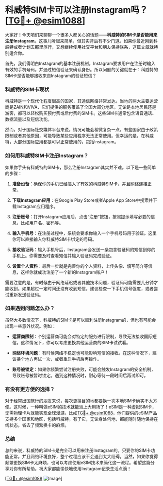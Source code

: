 # 科威特SIM卡可以注册Instagram吗？[[TG💪+ @esim1088](https://t.me/s/esim1088)]

大家好！今天咱们来聊聊一个很多人都关心的话题——**科威特的SIM卡是否能用来注册Instagram**。这事儿听起来简单，但其实背后有不少门道。如果你最近刚到科威特或者计划去那里旅行，又想继续使用社交平台和朋友保持联系，这篇文章就特别适合你。

首先，我们得明白Instagram的基本注册机制。Instagram要求用户在注册时输入有效的手机号码，并通过短信验证来确认身份。所以问题的关键就在于：科威特的SIM卡是否能够接收来自Instagram的验证短信？

### 科威特的SIM卡现状

科威特是一个现代化程度很高的国家，其通信网络非常发达。当地的两大主要运营商是ZAIN和VIVA，它们提供的服务覆盖了全国大部分地区。无论是本地居民还是游客，都可以轻松购买预付费或后付费的SIM卡。这些SIM卡通常包含语音通话、数据流量以及短信功能。

然而，对于国际社交媒体平台来说，情况可能会稍微复杂一点。有些国家由于政策限制或者其他原因，可能导致某些应用程序无法正常使用。但幸运的是，在科威特，大部分国际应用都是可以正常使用的，包括Instagram。

### 如何用科威特SIM卡注册Instagram？

如果你手头有科威特的SIM卡，那么注册Instagram其实并不难。以下是一些简单的步骤：

1. **准备设备**：确保你的手机已经插入了有效的科威特SIM卡，并且网络连接正常。
   
2. **下载Instagram应用**：在Google Play Store或者Apple App Store中搜索并下载Instagram应用程序。

3. **注册账号**：打开Instagram应用后，点击“注册”按钮，按照提示填写必要的信息，比如用户名、密码等。

4. **输入手机号**：在注册过程中，系统会要求你输入一个手机号码用于验证。这里你可以直接输入你科威特SIM卡绑定的号码。

5. **接收验证码**：输入手机号后，Instagram会发送一条包含验证码的短信到你的手机上。你需要及时查看短信并输入验证码完成验证。

6. **设置个人资料**：最后一步就是完善你的个人资料，上传头像、填写简介等信息，这样你就成功注册了一个新的Instagram账户！

需要注意的是，有时候由于网络延迟或者其他技术问题，验证码可能需要几分钟才能收到。如果超过一定时间还没有收到短信，建议检查一下手机信号强度，或者尝试重新发送验证码。

### 如果遇到问题怎么办？

虽然大多数情况下，科威特的SIM卡是可以顺利注册Instagram的，但也有可能会出现一些意外状况。例如：

- **运营商限制**：个别运营商可能会对特定的服务进行限制，导致无法接收国际短信。这种情况下，你可以考虑更换其他运营商的SIM卡试试看。
  
- **网络环境问题**：有时候网络不稳定也可能影响短信的接收。在这种情况下，建议换个地方再试一次，或者重启手机后再操作。

- **账号被锁定**：如果你频繁尝试注册失败，可能会触发Instagram的安全机制，导致账号被暂时锁定。遇到这种情况时，耐心等待一段时间后再试即可。

### 有没有更方便的选择？

对于经常出国旅行的朋友来说，每次更换目的地都要换一次本地SIM卡确实不太方便。这时候，一种叫做eSIM的技术就能派上大用场了！eSIM是一种虚拟SIM卡，无需物理卡片就能实现全球漫游。比如[TG💪+ @esim1088](https://t.me/s/esim1088)，他们提供的eSIM产品支持多个国家和地区，包括科威特。有了它，无论身处何地，都能随时随地保持在线状态，省去了频繁换卡的麻烦。

### 总结

总的来说，科威特的SIM卡是完全可以用来注册Instagram的。只要你的SIM卡功能正常，并且网络环境良好，整个过程应该不会遇到太大阻碍。当然，如果你觉得频繁更换SIM卡太麻烦，也可以考虑使用eSIM技术来简化这一流程。希望这篇分享对你有所帮助，祝大家都能愉快地使用Instagram记录生活点滴！

[[TG💪+ @esim1088](https://t.me/s/esim1088) ![Image](https://i.postimg.cc/4NQfJmqS/Snipaste-2025-05-13-00-14-12.png)]